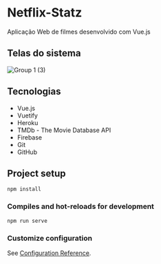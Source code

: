 # Netflix-Statz
Aplicação Web de filmes desenvolvido com Vue.js

## Telas do sistema

![Group 1 (3)](https://user-images.githubusercontent.com/44498505/171673825-7aaa083d-ea37-4fdb-9791-e3fe1a1eb5ad.png)

## Tecnologias

- Vue.js
- Vuetify
- Heroku
- TMDb - The Movie Database API
- Firebase
- Git
- GitHub

## Project setup
```
npm install
```

### Compiles and hot-reloads for development
```
npm run serve
```

### Customize configuration
See [Configuration Reference](https://cli.vuejs.org/config/).
